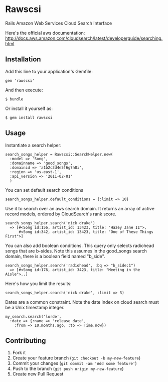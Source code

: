 # Rawscsi

Rails Amazon Web Services Cloud Search Interface

Here's the official aws documentation: http://docs.aws.amazon.com/cloudsearch/latest/developerguide/searching.html

## Installation

Add this line to your application's Gemfile:

    gem 'rawscsi'

And then execute:

    $ bundle

Or install it yourself as:

    $ gem install rawscsi

## Usage

Instantiate a search helper:

    search_songs_helper = Rawscsi::SearchHelper.new(
      :model => 'Song',
      :domainname => 'good_songs',
      :domainid => 'a1b2c3d4e5f6g7h8i',
      :region => 'us-east-1',
      :api_version => '2011-02-01'
      )

You can set default search conditions

    search_songs_helper.default_conditions = {:limit => 10}

Use it to search over an aws search domain. It returns an array of active record models, ordered by CloudSearch's rank score.

    search_songs_helper.search('nick drake')
      => [#<Song id:156, artist_id: 13423, title: "Hazey Jane II">,
          #<Song id:342, artist_id: 13423, title: "One of These Things First">]

You can also add boolean conditions. This query only selects radiohead songs that are b-sides. Note this assumes in the good_songs search domain, there is a boolean field named "b_side".

    search_songs_helper.search('radiohead', :bq => "b_side:1")
      => [#<Song id:176, artist_id: 3423, title: "Meeting in the Aisle">..]

Here's how you limit the results:

    search_songs_helper.search('nick drake', :limit => 3)

Dates are a common constraint. Note the date index on cloud search must be a Unix timestamp integer.

    my_search.search('lorde',
      :date => {:name => 'release_date',
        :from => 10.months.ago, :to => Time.now})

## Contributing

1. Fork it
2. Create your feature branch (`git checkout -b my-new-feature`)
3. Commit your changes (`git commit -am 'Add some feature'`)
4. Push to the branch (`git push origin my-new-feature`)
5. Create new Pull Request
